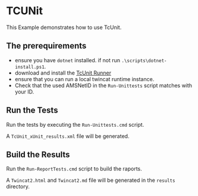 # TCUNit

This Example demonstrates how to use TcUnit.

## The prerequirements

- ensure you have `dotnet` installed. if not run `.\scripts\dotnet-install.ps1`.
- download and install the [TcUnit Runner](https://github.com/tcunit/TcUnit-Runner/releases/tag/0.9.3.0)
- ensure that you can run a local twincat runtime instance.
- Check that the used AMSNetID in the `Run-Unittests` script matches with your ID.

## Run the Tests

Run the tests by executing the `Run-Unittests.cmd` script.

A `TcUnit_xUnit_results.xml` file will be generated.

## Build the Results

Run the `Run-ReportTests.cmd` script to build the raports.

A `Twincat2.html` and `Twincat2.md` file will be generated in the `results` directory.
